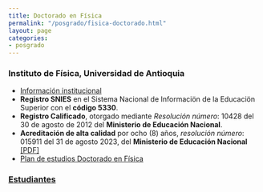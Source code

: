 ```yaml
---
title: Doctorado en Física
permalink: "/posgrado/fisica-doctorado.html"
layout: page
categories:
- posgrado
---
```


### Instituto de Física, Universidad de Antioquia

* [Información institucional](http://www.udea.edu.co/wps/portal/udea/web/inicio/unidades-academicas/ciencias-exactas-naturales/estudiar-facultad/posgrados/doctorado-fisica)
* __Registro SNIES__ en el Sistema Nacional de Informaciön de la Educaciön Superior con el __código 5330__.
* __Registro Calificado__, otorgado mediante _Resolución número_: 10428 del 30 de agosto de 2012 del __Ministerio de Educación Nacional__.
* __Acreditación de alta calidad__ por ocho (8) años, _resolución número_: 015911 del 31 de agosto 2023, del __Ministerio de Educación Nacional__ [[PDF]](https://drive.google.com/file/d/1-UsKNmHUUK5-1HVlmzK5YGAbO68GhPMs/view?usp=sharing)
* [Plan de estudios Doctorado en Física](https://github.com/institutodefisica/institutodefisica.github.io/raw/master/pdf/Pensum%20Doctorado%208%20semestres.pdf)


<!-- in repository: _pages/files/estudiantes.md-->

### [Estudiantes](/files/estudiantes-doctorado)
